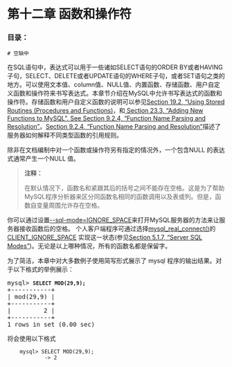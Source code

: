 # 第十二章 函数和操作符

### **目录：**

    # 空缺中

在SQL语句中，表达式可以用于一些诸如SELECT语句的ORDER BY或者HAVING子句，SELECT、DELETE或者UPDATE语句的WHERE子句，或者SET语句之类的地方。可以使用文本值、column值、NULL值、内置函数、存储函数、用户自定义函数和操作符来书写表达式。本章节介绍在MySQL中允许书写表达式的函数和操作符。存储函数和用户自定义函数的说明可以参见[Section 19.2, “Using Stored Routines (Procedures and Functions)](#)，和[ Section 23.3, “Adding New Functions to MySQL”. See Section 9.2.4, “Function Name Parsing and Resolution”](#)。[Section 9.2.4, “Function Name Parsing and Resolution”](#)描述了服务器如何解释不同类型函数的引用规则。

除非在文档编制中对一个函数或操作符另有指定的情况外，一个包含NULL 的表达式通常产生一个NULL 值。

> **注释：**
> 
> 在默认情况下，函数名和紧跟其后的括号之间不能存在空格。这是为了帮助MySQL程序分析器来区分同函数名相同的函数调用以及表或列。但是，函数自变量周围允许存在空格。

你可以通过设置[--sql-mode=IGNORE_SPACE](#)来打开MySQL服务器的方法来让服务器接收函数后的空格。 个人客户端程序可通过选择[mysql_real_connect()](#)的[CLIENT_IGNORE_SPACE](#) 实现这一状态(参见[Section 5.1.7, “Server SQL Modes”](#))。无论是以上哪种情况，所有的函数名都是保留字。

为了简洁，本章中对大多数例子使用简写形式展示了 mysql 程序的输出结果。对于以下格式的举例展示：

<pre class="programlisting">mysql&gt; <strong class="userinput"><code>SELECT MOD(29,9);</code></strong>
+-----------+
| mod(29,9) |
+-----------+
|         2 |
+-----------+
1 rows in set (0.00 sec)
</pre>

将会使用以下格式

		mysql> SELECT MOD(29,9);
        		-> 2
